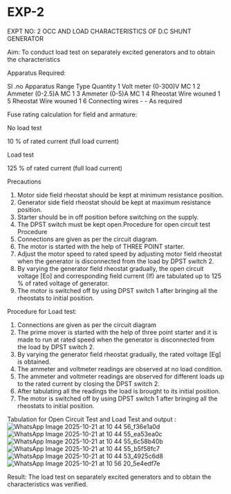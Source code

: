 # EXP-2
EXPT NO: 2 OCC AND LOAD CHARACTERISTICS OF D.C SHUNT GENERATOR

Aim:
To conduct load test on separately excited generators and to obtain the characteristics

Apparatus Required:

Sl .no	Apparatus	Range	Type	Quantity
1	Volt meter	(0-300)V	MC	1
2	Ammeter	(0-2.5)A	MC	1
3	Ammeter	(0-5)A	MC	1
4	Rheostat		Wire wouned	1
5	Rheostat		Wire wouned	1
6	Connecting wires	-	-	As required

Fuse rating calculation for field and armature:

No load test

10 % of rated current (full load current)

Load test

125 % of rated current (full load current)

Precautions

1.   Motor side field rheostat should be kept at minimum resistance position.
2.   Generator side field rheostat should be kept at maximum resistance position.
3.   Starter should be in off position before switching on the supply.
4.   The DPST switch must be kept open.Procedure for open circuit test
Procedure
1.   Connections are given as per the circuit diagram.
2.   The motor is started with the help of THREE POINT starter.
3.   Adjust the motor speed to rated speed by adjusting motor field rheostat when the generator is disconnected from the load by DPST switch 2.
4.   By  varying  the  generator  field  rheostat  gradually,  the  open  circuit  voltage  [Eo]  and corresponding field current (If) are tabulated up to 125 % of rated voltage of generator.
5.   The motor is switched off by using DPST switch 1 after bringing all the rheostats to initial position.

Procedure for Load test:

1.   Connections are given as per the circuit diagram
2.   The prime mover is started with the help of three point starter and it is made to run at rated speed when the generator is disconnected from the load by DPST switch 2.
3.   By varying the generator field rheostat gradually, the rated voltage [Eg] is obtained.
4.   The ammeter and voltmeter readings are observed at no load condition.
5.   The ammeter and voltmeter readings are observed for different loads up to the rated current by closing the DPST switch 2.
6.   After tabulating all the readings the load is brought to its initial position.
7.   The motor is switched off by using DPST switch 1 after bringing all the rheostats to initial position.

Tabulation for Open Circuit Test and  Load Test and output :
![WhatsApp Image 2025-10-21 at 10 44 56_f36e1a0d](https://github.com/user-attachments/assets/c4bee3a0-6abd-4164-af30-1bf3111efff0)
![WhatsApp Image 2025-10-21 at 10 44 55_ea53ea0c](https://github.com/user-attachments/assets/e11197e1-e760-44b9-8402-917b90b85aa2)
![WhatsApp Image 2025-10-21 at 10 44 55_6c58b40b](https://github.com/user-attachments/assets/7f461350-1d45-4328-938c-0d467943e033)
![WhatsApp Image 2025-10-21 at 10 44 55_b5f58fc7](https://github.com/user-attachments/assets/28f1a2b8-242b-44e3-aad6-f13275f791b5)
![WhatsApp Image 2025-10-21 at 10 44 53_4925c6d8](https://github.com/user-attachments/assets/9499a65f-f9f0-475f-87be-545f61f2ce98)
![WhatsApp Image 2025-10-21 at 10 56 20_5e4edf7e](https://github.com/user-attachments/assets/c12012a0-0401-4ac7-8972-65681aef3739)


 
Result:
The load test on separately excited generators and to obtain the characteristics was verified.
